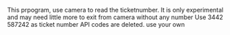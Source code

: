 This prpogram, use camera to read the ticketnumber.
It is only experimental and may need little more to exit from camera without any number
Use 3442 587242 as ticket number
API codes are deleted. use your own
